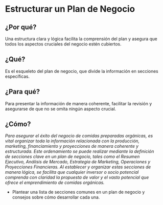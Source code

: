 # Estructurar un Plan de Negocio

## ¿Por qué?

Una estructura clara y lógica facilita la comprensión del plan y asegura que todos los aspectos cruciales del negocio estén cubiertos.

## ¿Qué?

Es el esqueleto del plan de negocio, que divide la información en secciones específicas.

## ¿Para qué?

Para presentar la información de manera coherente, facilitar la revisión y asegurarse de que no se omita ningún aspecto crucial.

## ¿Cómo?

*Para asegurar el éxito del negocio de comidas preparadas orgánicas, es vital organizar toda la información relacionada con la producción, marketing, financiamiento y proyecciones de manera coherente y estructurada. Este ordenamiento se puede realizar mediante la definición de secciones clave en un plan de negocio, tales como el Resumen Ejecutivo, Análisis de Mercado, Estrategia de Marketing, Operaciones y Proyecciones Financieras. Al establecer y organizar estas secciones de manera lógica, se facilita que cualquier inversor o socio potencial comprenda con claridad la propuesta de valor y el vasto potencial que ofrece el emprendimiento de comidas orgánicas.*

- Plantear una lista de secciones comunes en un plan de negocio y consejos sobre cómo desarrollar cada una.
